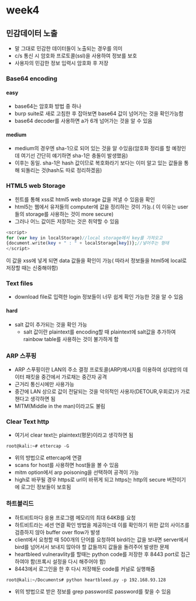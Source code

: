 # week4
## 민감데이터 노출
* 말 그대로 민감한 데이터들이 노출되는 경우를 의미
* c/s 통신 시 암호화 프로토콜(ssl)을 사용하여 정보를 보호
* 사용자의 민감한 정보 입력시 암호화 후 저장
### Base64 encoding
#### easy
* base64는 암호화 방법 중 하나
* burp suite로 새로 고침한 후 잡아보면 base64 값이 넘어가는 것을 확인가능함
* base64 decoder를 사용하면 a가 6개 넘어가는 것을 알 수 있음
#### medium
* medium의 경우엔 sha-1으로 되어 있는 것을 알 수있음(암호화 정리를 할 예정인데 여기선 간단히 얘기하면 sha-1은 충돌이 발생했음)
* 이후는 동일. sha-1은 hash 값이므로 복호화라기 보다는 이미 알고 있는 값들을 통해 되돌리는 것(hash도 따로 정리하겠음)
### HTML5 web Storage
* 힌트를 통해 xss로 html5 web storage 값을 꺼낼 수 있음을 확인
* html5는 웹에서 유저들의 computer에 값을 정리하는 것이 가능.( 이 이유는 user들의 storage를 사용하는 것이 more secure)
* 그러나 어느 값이든 저장하는 것은 취약할 수 있음
~~~php
<script>
for (var key in localStorage)//local storage에서 key를 가져오고
{document.write(key + " : " + localStorage[key])};//넣어주는 형태
</script>
~~~
이 값을 xss에 넣게 되면 data 값들을 확인이 가능( 따라서 정보들을 html5에 local로 저장할 때는 신중해야함)
### Text files
* download file로 입력한 login 정보들이 너무 쉽게 확인 가능한 것을 알 수 있음
#### hard
* salt 값이 추가되는 것을 확인 가능
  * salt 값이란 plaintext를 encoding할 때 plaintext에 salt값을 추가하여 rainbow table를 사용하는 것이 불가하게 함
### ARP 스푸핑
* ARP 스푸핑이란 LAN의 주소 결정 프로토콜(ARP)메시지를 이용하여 상대방의 데이터 패킷을 중간에서 가로채는 중간자 공격
* 근거리 통신시에만 사용가능
* 중간에 LAN 상으로 값이 전달되는 것을 악의적인 사용자(DETOUR,우회로)가 가로챈다고 생각하면 됨
* MITM(Middle in the man)이라고도 불림
### Clear Text http
* 여기서 clear text는 plaintext(평문)이라고 생각하면 됨
~~~linux
root@kali:~# ettercap -G
~~~
* 위의 방법으로 ettercap에 연결
* scans for host를 사용하면 host들을 볼 수 있음
* mitm option에서 arp poisoning을 선택하여 공격이 가능
* high로 바꾸될 경우 https로 url이 바뀌게 되고 https는 http의 secure 버전이기에 로그인 정보들이 보호됨
### 하트블리드
* 하트비트마다 응용 프로그램 메모리의 최대 64KB를 요청
* 하트비트라는 세션 연결 확인 방법을 제공하는데 이를 확인하기 위한 값의 사이즈를 검증하지 않아 buffer over flow가 발생
* client에서 요청할 때 500개의 단어를 요청하여 bird라는 값을 보내면 server에서 bird를 넘어서서 보내지 많아야 할 값들까지 값들을 돌려주어 발생한 문제
* heartbleed vulneravlity를 할때는 python code를 저장한 후 8443 port로 접근하여야 함(프록시 설정을 다시 해주어야 함)
* 8443에서 로그인을 한 후 다시 저장해둔 code를 커널로 실행해줌
~~~
root@kali:~/Documents# python heartbleed.py -p 192.168.93.128
~~~
* 위의 방법으로 받은 정보를 grep password로 password를 찾을 수 있음

